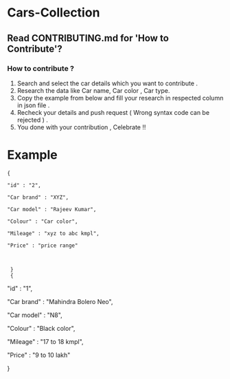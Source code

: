 # Cars-Collection


## Read CONTRIBUTING.md for 'How to Contribute'?

### How to contribute ?

1. Search and select the car details which you want to contribute .
2. Research the data like Car name, Car color , Car type.
3. Copy the example from below and fill your research in respected column in json file .
4. Recheck your details and push request ( Wrong syntax code can be rejected ) .
5. You done with your contribution , Celebrate !! 

 # Example

    {
 
    "id" : "2",
    
    "Car brand" : "XYZ",
    
    "Car model" : "Rajeev Kumar",
    
    "Colour" : "Car color",
    
    "Mileage" : "xyz to abc kmpl",
    
    "Price" : "price range"
    
    
    
     }
     {

"id" : "1",

"Car brand" : "Mahindra Bolero Neo",

"Car model" : "N8",

"Colour" : "Black color",

"Mileage" : "17 to 18 kmpl",

"Price" : "9 to 10 lakh"



 }
